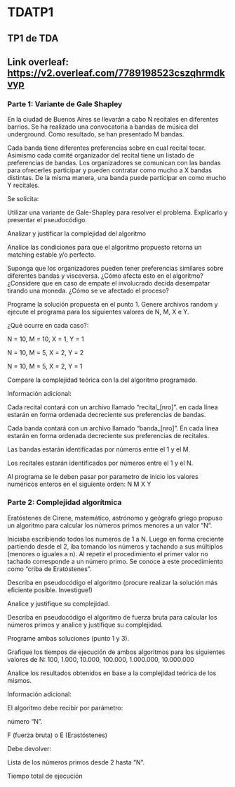 # TDATP1
## TP1 de TDA
## Link overleaf: https://v2.overleaf.com/7789198523cszqhrmdkvyp

### Parte 1: Variante de Gale Shapley

En la ciudad de Buenos Aires se llevarán a cabo N recitales en diferentes barrios. Se ha realizado una convocatoria a bandas de música del underground. Como resultado, se han presentado M bandas.

Cada banda tiene diferentes preferencias sobre en cual recital tocar. Asimismo cada comité organizador del recital tiene un listado de preferencias de bandas. Los organizadores se comunican con las bandas para ofrecerles participar y pueden contratar como mucho a X bandas distintas. De la misma manera, una banda puede participar en como mucho Y recitales.

Se solicita:

Utilizar una variante de Gale-Shapley para resolver el problema. Explicarlo y presentar el pseudocódigo.

Analizar y justificar la complejidad del algoritmo

Analice las condiciones para que el algoritmo propuesto retorna un matching estable y/o perfecto.

Suponga que los organizadores pueden tener preferencias similares sobre diferentes bandas y visceversa. ¿Cómo afecta esto en el algoritmo? ¿Considere que en caso de empate el involucrado decida desempatar tirando una moneda. ¿Cómo se ve afectado el proceso?

Programe la solución propuesta en el punto 1. Genere archivos random y ejecute el programa para los siguientes valores de N, M, X e Y. 

¿Qué ocurre en cada caso?:

N = 10, M = 10, X = 1, Y = 1

N = 10, M = 5, X = 2, Y = 2

N = 10, M = 5, X = 2, Y = 1

Compare la complejidad teórica con la del algoritmo programado.

Información adicional:

Cada recital contará con un archivo llamado “recital_[nro]”. en cada línea estarán en forma ordenada decreciente sus preferencias de bandas.

Cada banda contará con un archivo llamado “banda_[nro]”. En cada línea estarán en forma ordenada decreciente sus preferencias de recitales.

Las bandas estarán identificadas por números entre el 1 y el M.

Los recitales estarán identificados por números entre el 1 y el N.

Al programa se le deben pasar por parametro de inicio los valores numéricos enteros en el siguiente orden: N M X Y


### Parte 2: Complejidad algorítmica

Eratóstenes de Cirene, matemático, astrónomo y geógrafo griego propuso un algoritmo para calcular los números primos menores a un valor “N”.

Iniciaba escribiendo todos los numeros de 1 a N. Luego en forma creciente partiendo desde el 2, iba tomando los números y tachando a sus múltiplos (menores o iguales a n). Al repetir el procedimiento el primer valor no tachado corresponde a un número primo. Se conoce a este procedimiento como “criba de Eratóstenes”.

Describa en pseudocódigo el algoritmo (procure realizar la solución más eficiente posible. Investigue!)

Analice y justifique su complejidad.

Describa en pseudocódigo el algoritmo de fuerza bruta para calcular los números primos y analice y justifique su complejidad.

Programe ambas soluciones (punto 1 y 3).

Grafique los tiempos de ejecución de ambos algoritmos para los siguientes valores de N: 100, 1.000, 10.000, 100.000, 1.000.000, 10.000.000

Analice los resultados obtenidos en base a la complejidad teórica de los mismos.

Información adicional:

El algoritmo debe recibir por parámetro:

número “N”.

F (fuerza bruta) o E (Erastóstenes)

Debe devolver:

Lista de los números primos desde 2 hasta “N”.

Tiempo total de ejecución
